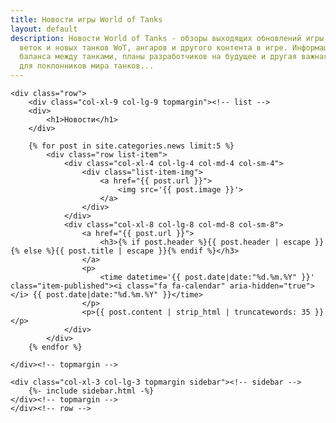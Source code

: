 ```yaml
---
title: Новости игры World of Tanks
layout: default
description: Новости World of Tanks - обзоры выходящих обновлений игры, обзоры изменений
  веток и новых танков WoT, ангаров и другого контента в игре. Информация об изменениях
  баланса между танками, планы разработчиков на будущее и другая важная информация
  для поклонников мира танков...
---
```


<div class="container-xl category-page">
	
    <div class="row">
        <div class="col-xl-9 col-lg-9 topmargin"><!-- list -->
		<div>
			<h1>Новости</h1>
		</div>	
		
		{% for post in site.categories.news limit:5 %} 
			<div class="row list-item">
				<div class="col-xl-4 col-lg-4 col-md-4 col-sm-4">
					<div class="list-item-img">
						<a href="{{ post.url }}">
							<img src='{{ post.image }}'>
						</a>
					</div>
				</div>
				<div class="col-xl-8 col-lg-8 col-md-8 col-sm-8">
					<a href="{{ post.url }}">
						<h3>{% if post.header %}{{ post.header | escape }}{% else %}{{ post.title | escape }}{% endif %}</h3>
					</a>
					<p>
						<time datetime='{{ post.date|date:"%d.%m.%Y" }}' class="item-published"><i class="fa fa-calendar" aria-hidden="true"></i> {{ post.date|date:"%d.%m.%Y" }}</time>
					</p>
					<p>{{ post.content | strip_html | truncatewords: 35 }}</p>
				</div>
			</div>
		{% endfor %}
		
	</div><!-- topmargin -->
	    
	<div class="col-xl-3 col-lg-3 topmargin sidebar"><!-- sidebar -->
		{%- include sidebar.html -%}
	</div><!-- topmargin -->
    </div><!-- row -->

</div><!-- container -->
